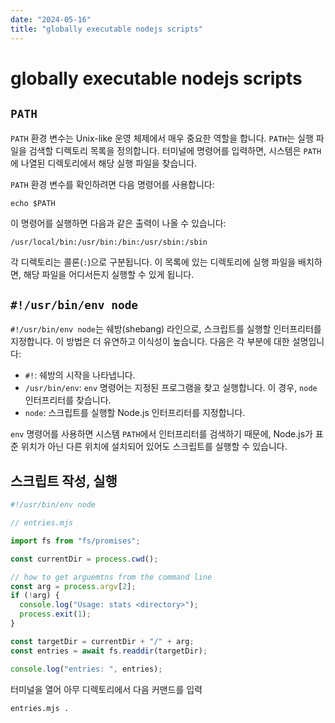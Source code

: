 ```yaml
---
date: "2024-05-16"
title: "globally executable nodejs scripts"
---
```


# globally executable nodejs scripts

## `PATH`

`PATH` 환경 변수는 Unix-like 운영 체제에서 매우 중요한 역할을 합니다. `PATH`는 실행 파일을 검색할 디렉토리 목록을 정의합니다. 터미널에 명령어를 입력하면, 시스템은 `PATH`에 나열된 디렉토리에서 해당 실행 파일을 찾습니다.

`PATH` 환경 변수를 확인하려면 다음 명령어를 사용합니다:

`echo $PATH`

이 명령어를 실행하면 다음과 같은 출력이 나올 수 있습니다:

`/usr/local/bin:/usr/bin:/bin:/usr/sbin:/sbin`

각 디렉토리는 콜론(`:`)으로 구분됩니다. 이 목록에 있는 디렉토리에 실행 파일을 배치하면, 해당 파일을 어디서든지 실행할 수 있게 됩니다.

## `#!/usr/bin/env node`

`#!/usr/bin/env node`는 쉐방(shebang) 라인으로, 스크립트를 실행할 인터프리터를 지정합니다. 이 방법은 더 유연하고 이식성이 높습니다. 다음은 각 부분에 대한 설명입니다:

- `#!`: 쉐방의 시작을 나타냅니다.
- `/usr/bin/env`: `env` 명령어는 지정된 프로그램을 찾고 실행합니다. 이 경우, `node` 인터프리터를 찾습니다.
- `node`: 스크립트를 실행할 Node.js 인터프리터를 지정합니다.

`env` 명령어를 사용하면 시스템 `PATH`에서 인터프리터를 검색하기 때문에, Node.js가 표준 위치가 아닌 다른 위치에 설치되어 있어도 스크립트를 실행할 수 있습니다.

## 스크립트 작성, 실행

```javascript
#!/usr/bin/env node

// entries.mjs

import fs from "fs/promises";

const currentDir = process.cwd();

// how to get arguemtns from the command line
const arg = process.argv[2];
if (!arg) {
  console.log("Usage: stats <directory>");
  process.exit(1);
}

const targetDir = currentDir + "/" + arg;
const entries = await fs.readdir(targetDir);

console.log("entries: ", entries);
```

터미널을 열어 아무 디렉토리에서 다음 커맨드를 입력

```shell
entries.mjs .
```
